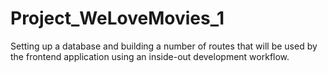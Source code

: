 # Project_WeLoveMovies_1
Setting up a database and building a number of routes that will be used by the frontend application using an inside-out development workflow.